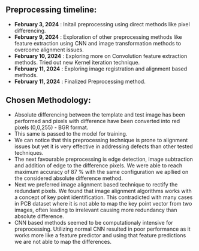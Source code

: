 ## Preprocessing timeline:
- **February 3, 2024** : Initail preprocessing using direct methods like pixel differencing.
- **February 9, 2024** : Exploration of other preprocessing methods like feature extraction using CNN and image transformation methods to overcome alignment issues.
- **February 10, 2024** : Exploring more on Convolution feature extraction methods. Tried out new Kernel iteration technique.
- **February 11, 2024** : Exploring image registration and alignment based methods.
- **February 11, 2024** : Finalized Preprocessing method.

## Chosen Methodology:
- Absolute differencing between the template and test image has been performed and pixels with difference have been converted into red pixels (0,0,255) - BGR format.
- This same is passed to the model for training.
- We can notice that this preprocessing technique is prone to alignment issues but yet it is very effective in addressing defects than other tested techniques.
- The next favourable preprocessing is edge detection, image subtraction and addition of edge to the difference pixels. We were able to reach maximum accuracy of 87 % with the same configuration we apllied on the considered absolute difference method.
- Next we preferred image alignment based technique to rectify the redundant pixels. We found that image alignment algorithms works with a concept of key point identification. This contradicted with many cases in PCB dataset where it is not able to map the key point vector from two images, often leading to irrelevant causing more redundancy than absolute difference.
- CNN based methods seemed to be computationaly intensive for preprocessing. Utilizing normal CNN resulted in poor performance as it works more like a feature predictor and using that feature predictions we are not able to map the differences.  
